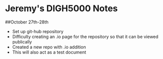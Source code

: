 # Jeremy's DIGH5000 Notes
##October 27th-28th
- Set up git-hub repository
- Difficulty creating an .io page for the repository so that it can be viewed publically
- Created a new repo with .io addition
- This will also act as a test document
